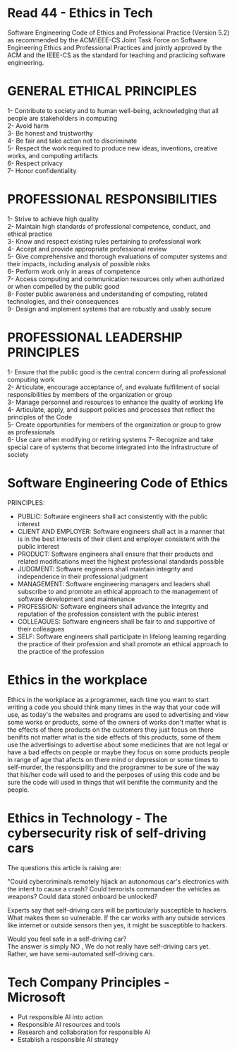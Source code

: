 # Read 44 - Ethics in Tech  

Software Engineering Code of Ethics and Professional Practice (Version 5.2) as recommended by the ACM/IEEE-CS Joint Task Force on Software Engineering Ethics and
Professional Practices and jointly approved by the ACM and the IEEE-CS as the standard for teaching and practicing software engineering.  

# GENERAL ETHICAL PRINCIPLES  

1- Contribute to society and to human well-being, acknowledging that all people are stakeholders in computing  
2- Avoid harm  
3- Be honest and trustworthy  
4- Be fair and take action not to discriminate  
5- Respect the work required to produce new ideas, inventions, creative works, and computing artifacts  
6- Respect privacy  
7- Honor confidentiality  

# PROFESSIONAL RESPONSIBILITIES  

1- Strive to achieve high quality  
2- Maintain high standards of professional competence, conduct, and ethical practice  
3- Know and respect existing rules pertaining to professional work  
4- Accept and provide appropriate professional review  
5- Give comprehensive and thorough evaluations of computer systems and their impacts, including analysis of possible risks  
6- Perform work only in areas of competence  
7- Access computing and communication resources only when authorized or when compelled by the public good  
8- Foster public awareness and understanding of computing, related technologies, and their consequences  
9- Design and implement systems that are robustly and usably secure  

# PROFESSIONAL LEADERSHIP PRINCIPLES  

1- Ensure that the public good is the central concern during all professional computing work  
2- Articulate, encourage acceptance of, and evaluate fulfillment of social responsibilities by members of the organization or group  
3- Manage personnel and resources to enhance the quality of working life  
4- Articulate, apply, and support policies and processes that reflect the principles of the Code  
5- Create opportunities for members of the organization or group to grow as professionals  
6- Use care when modifying or retiring systems 
7- Recognize and take special care of systems that become integrated into the infrastructure of society  

# Software Engineering Code of Ethics

PRINCIPLES:  

- PUBLIC: Software engineers shall act consistently with the public interest  
- CLIENT AND EMPLOYER: Software engineers shall act in a manner that is in the best interests of their client and employer consistent with the public interest  
- PRODUCT: Software engineers shall ensure that their products and related modifications meet the highest professional standards possible 
- JUDGMENT: Software engineers shall maintain integrity and independence in their professional judgment    
- MANAGEMENT: Software engineering managers and leaders shall subscribe to and promote an ethical approach to the management of software development and maintenance  
- PROFESSION: Software engineers shall advance the integrity and reputation of the profession consistent with the public interest   
- COLLEAGUES: Software engineers shall be fair to and supportive of their colleagues  
- SELF: Software engineers shall participate in lifelong learning regarding the practice of their profession and shall promote an ethical approach to the practice of 
        the profession  
        
# Ethics in the workplace  

Ethics in the workplace as a programmer, each time you want to start writing a code you should think many times in the way that your code will use, as today's the websites and programs are used to advertising and view some works or products, some of the owners of works don't matter what is the effects of there products on the customers they just focus on there benifits not matter what is the side effects of this products, some of them use the advertisings to advertise about some medicines that are not legal or have a bad effects on people or maybe they focus on some products people in range of age that afects on there mind or depression or some times to self-murder, the responsipility and the programmer to be sure of the way that his/her code will used to and the perposes of using this code and be sure the code will used in things that will benifite the community and the people.  

# Ethics in Technology - The cybersecurity risk of self-driving cars    

The questions this article is raising are:  

"Could cybercriminals remotely hijack an autonomous car's electronics with the intent to cause a crash? Could terrorists commandeer the vehicles as weapons? Could data stored onboard be unlocked?  

Experts say that self-driving cars will be particularly susceptible to hackers. What makes them so vulnerable. If the car works with any outside services like internet or outside sensors then yes, it might be susceptible to hackers.

Would you feel safe in a self-driving car?  
The answer is simply NO , We do not really have self-driving cars yet. Rather, we have semi-automated self-driving cars.  

# Tech Company Principles - Microsoft  

- Put responsible AI into action  
- Responsible AI resources and tools  
- Research and collaboration for responsible AI  
- Establish a responsible AI strategy  

